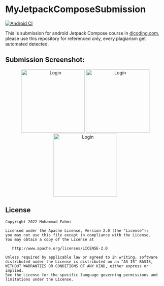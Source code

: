 # MyJetpackComposeSubmission
[![Android CI](https://github.com/MohFahmi27/MyJetpackComposeSubmission/actions/workflows/android%20CI.yml/badge.svg?branch=release)](https://github.com/MohFahmi27/MyJetpackComposeSubmission/actions/workflows/android%20CI.yml)

This is submission for android Jetpack Compose course in <a href="https://www.dicoding.com/academies/445">dicoding.com</a>, please use this repository for referenced only, every plagiarism get automated detected.

## Submission Screenshot:
<p align="center">
  <img src="https://user-images.githubusercontent.com/50865350/202878965-382b46f7-1ad0-4f33-ba90-41c08eeda3e0.jpg" alt="Login" width="200"/>
  <img src="https://user-images.githubusercontent.com/50865350/203195952-6641d8bb-1c36-41c4-9add-18ac00c8b3a4.jpg" alt="Login" width="200"/>
  <img src="https://user-images.githubusercontent.com/50865350/202878982-307f9d54-b0db-4245-a1e6-0cfb972a5c56.jpg" alt="Login" width="200"/>

</p>

## License
```
Copyright 2022 Mohammad Fahmi

Licensed under the Apache License, Version 2.0 (the "License");
you may not use this file except in compliance with the License.
You may obtain a copy of the License at

   http://www.apache.org/licenses/LICENSE-2.0

Unless required by applicable law or agreed to in writing, software
distributed under the License is distributed on an "AS IS" BASIS,
WITHOUT WARRANTIES OR CONDITIONS OF ANY KIND, either express or implied.
See the License for the specific language governing permissions and
limitations under the License.
```
